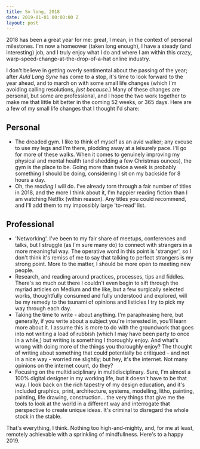 ```yaml
---
title: So long, 2018
date: 2019-01-01 00:00:00 Z
layout: post
---
```


2018 has been a great year for me: great, I mean, in the context of personal milestones. I'm now a homeower (taken long enough), I have a steady (and interesting) job, and I truly enjoy what I do and where I am within this crazy, warp-speed-change-at-the-drop-of-a-hat online industry. 

I don't believe in getting overly sentimental about the passing of the year; after *Auld Lang Syne* has come to a stop, it's time to look forward to the year ahead, and to march on with some small life changes (which I'm avoiding calling resolutions, *just because*.) Many of these changes are personal, but some are professional, and I hope the two work together to make me that little bit better in the coming 52 weeks, or 365 days. Here are a few of my small life changes that I thought I'd share:

## Personal

- The dreaded gym. I like to think of myself as an avid walker; any excuse to use my legs and I'm there, plodding away at a leisurely pace. I'll go for more of these walks. When it comes to genuinely improving my physical and mental health (and shedding a few Christmas ounces), the gym is the place to be. Going more than twice a week is probably something I should be doing, considering I sit on my backside for 8 hours a day. 
- Oh, the *reading* I will do. I've already torn through a fair number of titles in 2018, and the more I think about it, I'm happier reading fiction than I am watching Netflix (within reason). Any titles you could recommend, and I'll add them to my impossibly large 'to-read' list. 

## Professional

- 'Networking'. I've been to my fair share of meetups, conferences and talks, but I struggle (as I'm sure many do) to connect with strangers in a more meaningful way. The operative word in this point is 'stranger', so I don't think it's remiss of me to say that talking to perfect strangers is my strong point. More to the matter, I should be more open to meeting new people. 
- Research, and reading around practices, processes, tips and fiddles. There's so much out there I couldn't even begin to sift through the myriad articles on Medium and the like, but a few surgically selected works, thoughtfully consumed and fully understood and explored, will be my remedy to the tsunami of opinions and listicles I try to pick my way through each day. 
- Taking the time to write - about anything. I'm paraphrasing here, but generally, if you write about a subject you're interested in, you'll learn more about it. I assume this is more to do with the groundwork that goes into not writing a load of rubbish (which I may have been party to once in a while,) but writing is something I thoroughly enjoy. And what's wrong with doing more of the things you thoroughly enjoy? The thought of writing about something that could potentially be critiqued - and not in a nice way - worried me slightly; but hey, it's the internet. Not many opinions on the internet count, do they?
- Focusing on the multidisciplinary in multidisciplinary. Sure, I'm almost a 100% digital designer in my working life, but it doesn't have to be that way. I look back on the rich tapestry of my design education, and it's included graphics, print, architecture, systems, modelling, litho, painting, painting, life drawing, construction... the very things that give me the tools to look at the world in a different way and interrogate that perspective to create unique ideas. It's criminal to disregard the whole stock in the stable.  

That's everything, I think. Nothing too high-and-mighty, and, for me at least, remotely achievable with a sprinkling of mindfullness. Here's to a happy 2019.
